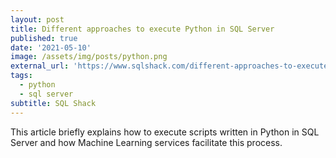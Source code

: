 ```yaml
---
layout: post
title: Different approaches to execute Python in SQL Server
published: true
date: '2021-05-10'
image: /assets/img/posts/python.png
external_url: 'https://www.sqlshack.com/different-approaches-to-execute-python-in-sql-server/'
tags:
  - python
  - sql server
subtitle: SQL Shack
---
```

This article briefly explains how to execute scripts written in Python in SQL Server and how Machine Learning services facilitate this process.
